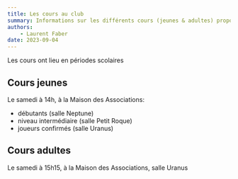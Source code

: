 ```yaml
---
title: Les cours au club
summary: Informations sur les différents cours (jeunes & adultes) proposés par le club.
authors:
    - Laurent Faber
date: 2023-09-04
---
```


Les cours ont lieu en périodes scolaires

## Cours jeunes

Le samedi à 14h, à la Maison des Associations:

+ débutants (salle Neptune)
+ niveau intermédiaire (salle Petit Roque)
+ joueurs confirmés (salle Uranus)

## Cours adultes

Le samedi à 15h15, à la Maison des Associations, salle Uranus